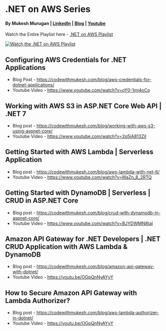 # .NET on AWS Series
#### By Mukesh Murugan | [LinkedIn](https://www.linkedin.com/in/iammukeshm/) | [Blog](https://www.codewithmukesh.com) | [Youtube](https://www.youtube.com/@codewithmukesh?sub_confirmation=1)

Watch the Entire Playlist here - [.NET on AWS Playlist](https://www.youtube.com/playlist?list=PLigUNuP4l_bPnDeuk0DlO_Fba4bcIVSNN)

[![Watch the .NET on AWS Playlist](https://codewithmukesh.com/wp-content/uploads/2023/04/dotnet-on-aws-series.png)](https://www.youtube.com/playlist?list=PLigUNuP4l_bPnDeuk0DlO_Fba4bcIVSNN)

## Configuring AWS Credentials for .NET Applications
- Blog Post - https://codewithmukesh.com/blog/aws-credentials-for-dotnet-applications/
- Youtube Video - https://www.youtube.com/watch?v=oY0-1mj4oCo

## Working with AWS S3 in ASP.NET Core Web API | .NET 7
- Blog post - https://codewithmukesh.com/blog/working-with-aws-s3-using-aspnet-core/
- Youtube Video - https://www.youtube.com/watch?v=2q5jA813ZiI

## Getting Started with AWS Lambda | Serverless Application
- Blog post - https://codewithmukesh.com/blog/aws-lambda-with-net-6/
- Youtube Video - https://www.youtube.com/watch?v=WaZn_8_2RTQ

## Getting Started with DynamoDB | Serverless | CRUD in ASP.NET Core
- Blog post - https://codewithmukesh.com/blog/crud-with-dynamodb-in-aspnet-core/
- Youtube Video - https://www.youtube.com/watch?v=BJYDWMN8taI

## Amazon API Gateway for .NET Developers | .NET CRUD Application with AWS Lambda & DynamoDB
- Blog post - https://codewithmukesh.com/blog/amazon-api-gateway-with-dotnet/
- Youtube Video - https://youtu.be/OGpQnNyAYyY

## How to Secure Amazon API Gateway with Lambda Authorizer?
- Blog post - https://codewithmukesh.com/blog/aws-lambda-authorizer-in-dotnet/
- Youtube Video - https://youtu.be/OGpQnNyAYyY
